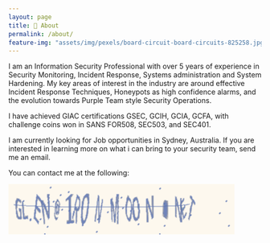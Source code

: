 ```yaml
---
layout: page
title: 👨 About
permalink: /about/
feature-img: "assets/img/pexels/board-circuit-board-circuits-825258.jpg"
---
```


I am an Information Security Professional with over 5 years of experience in Security Monitoring, Incident Response, Systems administration and System Hardening. My key areas of interest in the industry are around effective Incident Response Techniques, Honeypots as high confidence alarms, and the evolution towards Purple Team style Security Operations.

I have achieved GIAC certifications GSEC, GCIH, GCIA, GCFA, with challenge coins won in SANS FOR508, SEC503, and SEC401.

I am currently looking for Job opportunities in Sydney, Australia. If you are interested in learning more on what i can bring to your security team, send me an email.


You can contact me at the following:

![Contact Me](/assets/img/Pages/AboutCaptcha.png)
